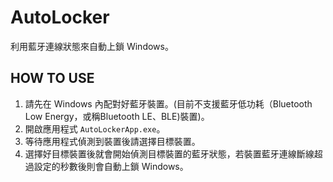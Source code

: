 # AutoLocker

利用藍牙連線狀態來自動上鎖 Windows。

## HOW TO USE

1. 請先在 Windows 內配對好藍牙裝置。(目前不支援藍牙低功耗（Bluetooth Low Energy，或稱Bluetooth LE、BLE)裝置)。
2. 開啟應用程式 `AutoLockerApp.exe`。
3. 等待應用程式偵測到裝置後請選擇目標裝置。
4. 選擇好目標裝置後就會開始偵測目標裝置的藍牙狀態，若裝置藍牙連線斷線超過設定的秒數後則會自動上鎖 Windows。
